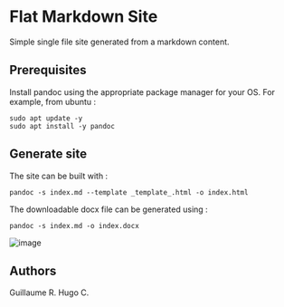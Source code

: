 # Flat Markdown Site
Simple single file site generated from a markdown content. 

## Prerequisites
Install pandoc using the appropriate package manager for your OS. For example, from ubuntu :
```
sudo apt update -y
sudo apt install -y pandoc
```

## Generate site
The site can be built with :
```
pandoc -s index.md --template _template_.html -o index.html
```

The downloadable docx file can be generated using :
```
pandoc -s index.md -o index.docx
```


![image](https://github.com/Qawa-ls/Pipeline/assets/95877116/10e0cbd0-c036-472b-8d2c-727d5fc78dec)

## Authors
Guillaume R.
Hugo C.
